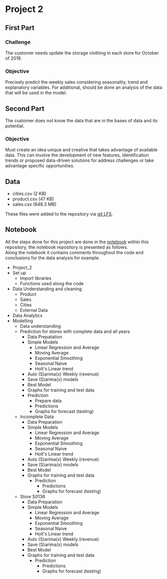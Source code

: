 # Project 2  
## First Part  
### Challenge  
  
The customer needs update the storage clothing in each store for October of 2019.  

### Objective  
  
Precisely predict the weekly sales considering seasonality, trend and explanatory variables. For additional, should be done an analysis of the data that will be used in the model.  
  
## Second Part  
  
The customer does not know the data that are in the bases of data and its potential.  

### Objective  
  
Must create an idea unique and creative that takes advantage of available data. This can involve the development of new features, identification trends or proposed data-driven solutions for address challenges or take advantage specific opportunities.  
  
## Data
  
- cities.csv (2 KB)
- product.csv (47 KB)
- sales.csv (648.3 MB)

These files were added to the repository via [git LFS](https://git-lfs.com/).  

## Notebook
  
All the steps done for this project are done in the [notebook](https://github.com/vhpei/Projeto_2/blob/main/Projeto_2.ipynb) within this repository, the notebook repository is presented as follows.  
Along the notebook it contains comments throughout the code and conclusions for the data analysis for example.

- Project_2
- Set up
    - Import libraries
    - Functions used along the code
- Data Understanding and cleaning
    - Product
    - Sales
    - Cities
    - External Data
- Data Analytics
- Modelling
    - Data understanding
    - Prediction for stores with complete data and all years
        - Data Prepatation
        - Simple Models
            - Linear Regression and Average
            - Moving Average
            - Exponential Smoothing
            - Seasonal Naive
            - Holt's Linear trend
        - Auto (S)arima(x) Weekly (revenue)
        - Save (S)arima(x) models  
        - Best Model
        - Graphs for training and test data
        - Prediction
            - Prepare data
            - Predictions
            - Graphs for forecast (testing)
    - Incomplete Data
        - Data Preparation
        - Simple Models
            - Linear Regression and Average
            - Moving Average
            - Exponential Smoothing
            - Seasonal Naive
            - Holt's Linear trend
        - Auto (S)arima(x) Weekly (revenue)
        - Save (S)arima(x) models  
        - Best Model
        - Graphs for training and test data
            - Prediction
                - Predictions
                - Graphs for forecast (testing)
    - Store S0136
        - Data Preparation
        - Simple Models
            - Linear Regression and Average
            - Moving Average
            - Exponential Smoothing
            - Seasonal Naive
            - Holt's Linear trend
        - Auto (S)arima(x) Weekly (revenue)
        - Save (S)arima(x) models  
        - Best Model
        - Graphs for training and test data
            - Prediction
                - Predictions
                - Graphs for forecast (testing)
